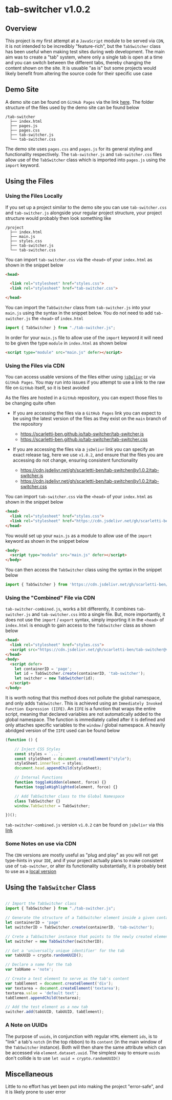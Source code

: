 # tab-switcher v1.0.2

## Overview
This project is my first attempt at a `JavaScript` module to be served via `CDN`, it is not intended to be incredibly "feature-rich", but the `TabSwitcher` class has been useful when making test sites during web development. The main aim was to create a "tab" system, where only a single tab is open at a time and you can switch between the different tabs, thereby changing the content shown on the site. It is usuable "as is" but some projects would likely benefit from altering the source code for their specific use case

## Demo Site
A demo site can be found on `GitHub Pages` via the link [here](https://scarletti-ben.github.io/tab-switcher). The folder structure of the files used by the demo site can be found below
```
/tab-switcher
  ├── index.html
  ├── pages.js
  ├── pages.css
  ├── tab-switcher.js
  └── tab-switcher.css
```

The demo site uses `pages.css` and `pages.js` for its general styling and functionality respectively. The `tab-switcher.js` and `tab-switcher.css` files allow use of the `TabSwitcher` class which is imported into `pages.js` using the `import` keyword.

## Using the Files

### Using the Files Locally

If you set up a project similar to the demo site you can use `tab-switcher.css` and `tab-switcher.js` alongside your regular project structure, your project structure would probably then look something like
```
/project
  ├── index.html
  ├── main.js
  ├── styles.css
  ├── tab-switcher.js
  └── tab-switcher.css
```

You can import `tab-switcher.css` via the `<head>` of your `index.html` as shown in the snippet below
```html
<head>

  <link rel="stylesheet" href="styles.css">
  <link rel="stylesheet" href="tab-switcher.css">

</head>
```

You can import the `TabSwitcher` class from `tab-switcher.js` into your `main.js` using the syntax in the snippet below. You do not need to add `tab-switcher.js` the `<head>` of `index.html`
```javascript
import { TabSwitcher } from "./tab-switcher.js";
```
In order for your `main.js` file to allow use of the `import` keyword it will need to be given the type `module` in `index.html` as shown below
```html
<script type="module" src="main.js" defer></script>
```

### Using the Files via CDN

You can access usable versions of the files either using [`jsDelivr`](https://www.jsdelivr.com/) or via `GitHub Pages`. You may run into issues if you attempt to use a link to the raw file on `GitHub` itself, so it is best avoided

As the files are hosted in a `GitHub` repository, you can expect those files to be changing quite often

- If you are accessing the files via a `GitHub Pages` link you can expect to be using the latest version of the files as they exist on the `main` branch of the repository
  - https://scarletti-ben.github.io/tab-switcher/tab-switcher.js
  - https://scarletti-ben.github.io/tab-switcher/tab-switcher.css

- If you are accessing the files via a `jsDelivr` link you can specify an exact release tag, here we use `v1.0.2`, and ensure that the files you are accessing do not change, ensuring consistent functionality
  - https://cdn.jsdelivr.net/gh/scarletti-ben/tab-switcher@v1.0.2/tab-switcher.js
  - https://cdn.jsdelivr.net/gh/scarletti-ben/tab-switcher@v1.0.2/tab-switcher.css

You can import `tab-switcher.css` via the `<head>` of your `index.html` as shown in the snippet below 
```html
<head>
  <link rel="stylesheet" href="styles.css">
  <link rel="stylesheet" href="https://cdn.jsdelivr.net/gh/scarletti-ben/tab-switcher@v1.0.2/tab-switcher.css">
</head>
```

You would set up your `main.js` as a module to allow use of the `import` keyword as shown in the snippet below 
```html
<body>
  <script type="module" src="main.js" defer></script>
</body>
```

You can then access the `TabSwitcher` class using the syntax in the snippet below
```javascript
import { TabSwitcher } from 'https://cdn.jsdelivr.net/gh/scarletti-ben/tab-switcher@v1.0.2/tab-switcher.js';
```

### Using the "Combined" File via CDN
`tab-switcher-combined.js`, works a bit differently, it combines `tab-switcher.js` and `tab-switcher.css` into a single file. But, more importantly, it does not use the `import` / `export` syntax, simply importing it in the `<head>` of `index.html` is enough to gain access to the `TabSwitcher` class as shown below
```html
<head>
  <link rel="stylesheet" href="styles.css">
  <script src="https://cdn.jsdelivr.net/gh/scarletti-ben/tab-switcher@v1.0.2/tab-switcher-combined.js"></script>
</head>
<body>
  <script defer>
    let containerID = 'page';
    let id = TabSwitcher.create(containerID, 'tab-switcher');
    let switcher = new TabSwitcher(id);
  </script>
</body>
```

It is worth noting that this method does not pollute the global namespace, and only adds `TabSwitcher`. This is achieved using an `Immediately Invoked Function Expression (IIFE)`. An `IIFE` is a function that wraps the entire script, meaning that declared variables are not automatically added to the global namespace. The function is immediately called after it is defined and only attaches specific variables to the `window` / global namespace. A heavily abridged version of the `IIFE` used can be found below
```javascript
(function () {

    // Inject CSS Styles
    const styles = `...`;
    const styleSheet = document.createElement("style");
    styleSheet.innerText = styles;
    document.head.appendChild(styleSheet);

    // Internal Functions
    function toggleHidden(element, force) {}
    function toggleHighlighted(element, force) {}

    // Add TabSwitcher class to the Global Namespace
    class TabSwitcher {}
    window.TabSwitcher = TabSwitcher;

})();
```

`tab-switcher-combined.js`  version `v1.0.2` can be found on `jsDelivr` via this [link](`tab-switcher-combined.js`)

### Some Notes on use via CDN
The `CDN` versions are mostly useful as "plug and play" as you will not get type-hints in your `IDE`, and if your project actually plans to make consistent use of `tab-switcher`, or alter its functionality substantially, it is probably best to use as a [local version](#using-the-files-locally)

## Using the `TabSwitcher` Class

```javascript

// Import the TabSwitcher class
import { TabSwitcher } from "./tab-switcher.js";

// Generate the structure of a TabSwitcher element inside a given container
let containerID = 'page'
let switcherID = TabSwitcher.create(containerID, 'tab-switcher');

// Crete a TabSwitcher instance that points to the newly created element
let switcher = new TabSwitcher(switcherID);

// Get a 'universally unique identifier' for the tab
var tabUUID = crypto.randomUUID();

// Declare a name for the tab
var tabName = 'note';

// Create a test element to serve as the tab's content
var tabElement = document.createElement('div');
var textarea = document.createElement('textarea');
textarea.value = 'default text';
tabElement.appendChild(textarea);

// Add the test element as a new tab
switcher.add(tabUUID, tabUUID, tabElement);

```

### A Note on UUIDs
The purpose of `uuids`, in conjunction with regular `HTML` element `ids`, is to "link" a tab's `notch` (in the top ribbon) to its `content` (in the main window of the `TabSwitcher` instance). Both will then share the same attribute which can be accessed via `element.dataset.uuid`. The simplest way to ensure `uuids` don't collide is to use `let uuid = crypto.randomUUID()`

## Miscellaneous
Little to no effort has yet been put into making the project "error-safe", and it is likely prone to user error